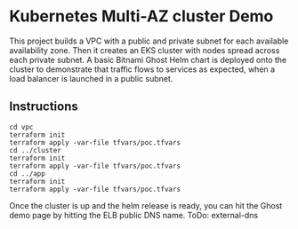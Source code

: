 # Kubernetes Multi-AZ cluster Demo

This project builds a VPC with a public and private subnet for each available availability zone. Then it creates an EKS cluster with nodes spread across each private subnet. A basic Bitnami Ghost Helm chart is deployed onto the cluster to demonstrate that traffic flows to services as expected, when a load balancer is launched in a public subnet. 

## Instructions

```
cd vpc
terraform init
terraform apply -var-file tfvars/poc.tfvars
cd ../cluster
terraform init
terraform apply -var-file tfvars/poc.tfvars
cd ../app
terraform init
terraform apply -var-file tfvars/poc.tfvars
```

Once the cluster is up and the helm release is ready, you can hit the Ghost demo page by hitting the ELB public DNS name. 
ToDo: external-dns
